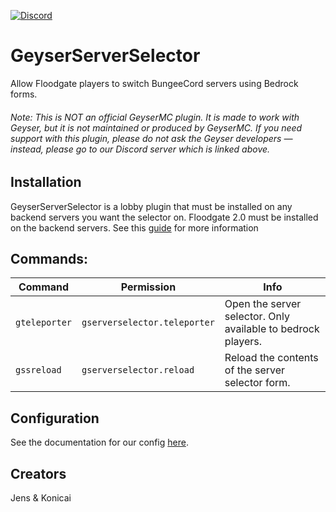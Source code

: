 [![Discord](https://img.shields.io/discord/806179549498966058?color=7289da&label=discord&logo=discord&logoColor=white)](https://discord.gg/xXzzdAXa2b)


# GeyserServerSelector

Allow Floodgate players to switch BungeeCord servers using Bedrock forms.

###### Note: This is NOT an official GeyserMC plugin. It is made to work with Geyser, but it is not maintained or produced by GeyserMC. If you need support with this plugin, please do not ask the Geyser developers — instead, please go to our Discord server which is linked above.

## Installation

GeyserServerSelector is a lobby plugin that must be installed on any backend servers you want the selector on.
Floodgate 2.0 must be installed on the backend servers.
See this [guide](https://github.com/GeyserMC/Geyser/wiki/Floodgate#running-floodgate-on-spigot-servers-behind-bungeecord-or-velocity) for more information

## Commands:

| Command | Permission | Info |
| ------- | -----------| ---- |
| `gteleporter` | `gserverselector.teleporter` | Open the server selector. Only available to bedrock players. | 
| `gssreload` | `gserverselector.reload` | Reload the contents of the server selector form. |


## Configuration

See the documentation for our config [here](https://github.com/ProjectG-Plugins/GeyserServerSelector/wiki/Configuration-Docs).

## Creators
Jens & Konicai



